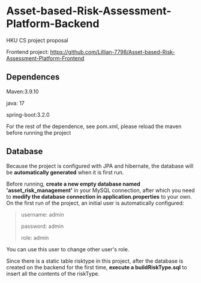 # Asset-based-Risk-Assessment-Platform-Backend

HKU CS project proposal

Frontend project: https://github.com/Lillian-7798/Asset-based-Risk-Assessment-Platform-Frontend
## Dependences
Maven:3.9.10

java: 17

spring-boot:3.2.0

For the rest of the dependence, see pom.xml, please reload the maven before running the project

## Database
Because the project is configured with JPA and hibernate, the database will be **automatically generated** when it is first run. 

Before running, **create a new empty database named 'asset_risk_management'** in your MySQL connection, after which you need to **modify the database connection in application.properties** to your own.
On the first run of the project, an initial user is automatically configured:
> username: admin
> 
> password: admin
> 
> role: admin

You can use this user to change other user's role.

Since there is a static table risktype in this project, after the database is created on the backend for the first time, **execute a buildRiskType.sql** to insert all the contents of the riskType.